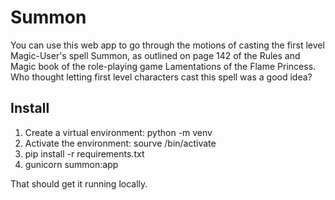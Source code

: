 # Summon

You can use this web app to go through the motions of casting the first level 
Magic-User's spell Summon, as outlined on page 142 of the Rules and Magic 
book of the role-playing game Lamentations of the Flame Princess. Who thought
letting first level characters cast this spell was a good idea?

## Install

1. Create a virtual environment: python -m venv <envlocation>
2. Activate the environment: sourve <envlocation>/bin/activate
3. pip install -r requirements.txt
4. gunicorn summon:app

That should get it running locally.
